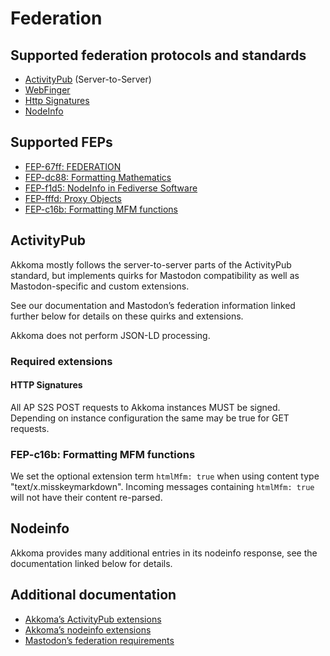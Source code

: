 # Federation

## Supported federation protocols and standards

- [ActivityPub](https://www.w3.org/TR/activitypub/) (Server-to-Server)
- [WebFinger](https://webfinger.net/)
- [Http Signatures](https://datatracker.ietf.org/doc/html/draft-cavage-http-signatures)
- [NodeInfo](https://nodeinfo.diaspora.software/)

## Supported FEPs

- [FEP-67ff: FEDERATION](https://codeberg.org/fediverse/fep/src/branch/main/fep/67ff/fep-67ff.md)
- [FEP-dc88: Formatting Mathematics](https://codeberg.org/fediverse/fep/src/branch/main/fep/dc88/fep-dc88.md)
- [FEP-f1d5: NodeInfo in Fediverse Software](https://codeberg.org/fediverse/fep/src/branch/main/fep/f1d5/fep-f1d5.md)
- [FEP-fffd: Proxy Objects](https://codeberg.org/fediverse/fep/src/branch/main/fep/fffd/fep-fffd.md)
- [FEP-c16b: Formatting MFM functions](https://codeberg.org/fediverse/fep/src/branch/main/fep/c16b/fep-c16b.md)

## ActivityPub

Akkoma mostly follows the server-to-server parts of the ActivityPub standard,
but implements quirks for Mastodon compatibility as well as Mastodon-specific
and custom extensions.

See our documentation and Mastodon’s federation information
linked further below for details on these quirks and extensions.

Akkoma does not perform JSON-LD processing.

### Required extensions

#### HTTP Signatures
All AP S2S POST requests to Akkoma instances MUST be signed.
Depending on instance configuration the same may be true for GET requests.

### FEP-c16b: Formatting MFM functions

We set the optional extension term `htmlMfm: true` when using content type "text/x.misskeymarkdown".
Incoming messages containing `htmlMfm: true` will not have their content re-parsed.

## Nodeinfo

Akkoma provides many additional entries in its nodeinfo response,
see the documentation linked below for details.

## Additional documentation

- [Akkoma’s ActivityPub extensions](https://docs.akkoma.dev/develop/development/ap_extensions/)
- [Akkoma’s nodeinfo extensions](https://docs.akkoma.dev/develop/development/nodeinfo_extensions/)
- [Mastodon’s federation requirements](https://github.com/mastodon/mastodon/blob/main/FEDERATION.md)
